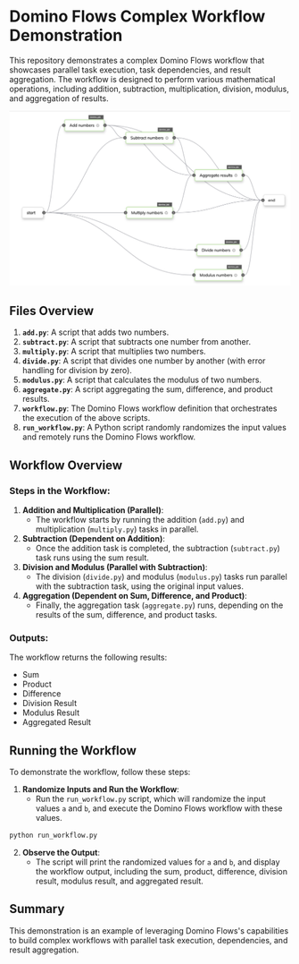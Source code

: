 # Domino Flows Complex Workflow Demonstration

This repository demonstrates a complex Domino Flows workflow that showcases parallel task execution, task dependencies, and result aggregation. The workflow is designed to perform various mathematical operations, including addition, subtraction, multiplication, division, modulus, and aggregation of results.

![Workflow Demo](demo.png)

## Files Overview

1. **`add.py`**: A script that adds two numbers.
2. **`subtract.py`**: A script that subtracts one number from another.
3. **`multiply.py`**: A script that multiplies two numbers.
4. **`divide.py`**: A script that divides one number by another (with error handling for division by zero).
5. **`modulus.py`**: A script that calculates the modulus of two numbers.
6. **`aggregate.py`**: A script aggregating the sum, difference, and product results.
7. **`workflow.py`**: The Domino Flows workflow definition that orchestrates the execution of the above scripts.
8. **`run_workflow.py`**: A Python script randomly randomizes the input values and remotely runs the Domino Flows workflow.

## Workflow Overview

### Steps in the Workflow:
1. **Addition and Multiplication (Parallel)**: 
   - The workflow starts by running the addition (`add.py`) and multiplication (`multiply.py`) tasks in parallel.
2. **Subtraction (Dependent on Addition)**:
   - Once the addition task is completed, the subtraction (`subtract.py`) task runs using the sum result.
3. **Division and Modulus (Parallel with Subtraction)**:
   - The division (`divide.py`) and modulus (`modulus.py`) tasks run parallel with the subtraction task, using the original input values.
4. **Aggregation (Dependent on Sum, Difference, and Product)**:
   - Finally, the aggregation task (`aggregate.py`) runs, depending on the results of the sum, difference, and product tasks.

### Outputs:
The workflow returns the following results:
- Sum
- Product
- Difference
- Division Result
- Modulus Result
- Aggregated Result

## Running the Workflow

To demonstrate the workflow, follow these steps:

1. **Randomize Inputs and Run the Workflow**:
   - Run the `run_workflow.py` script, which will randomize the input values `a` and `b`, and execute the Domino Flows workflow with these values.

```bash
python run_workflow.py
```

2. **Observe the Output**:
   - The script will print the randomized values for `a` and `b`, and display the workflow output, including the sum, product, difference, division result, modulus result, and aggregated result.

## Summary

This demonstration is an example of leveraging Domino Flows's capabilities to build complex workflows with parallel task execution, dependencies, and result aggregation. 
